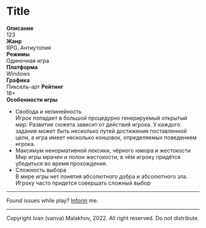 # Title
**Описание**<br>
123<br>
**Жанр**<br>
RPG, Антиутопия<br>
**Режимы**<br>
Одиночная игра<br>
**Платформа**<br>
Windows<br>
**Графика**<br>
Пиксель-арт
**Рейтинг**<br>
18+<br>
**Особенности игры**<br>
* Свобода и нелинейность<br>
Игрок попадает в большой процедурно генерируемый открытый мир. Развитие сюжета зависит от  действий игрока. У каждого задания может быть несколько путей достижения поставленной цели, а игра имеет несколько концовок, определяемых поведением игрока.
* Максимум ненормативной лексики, чёрного юмора и жестокости<br>
Мир игры мрачен и полон жестокости, в чём игроку придётся убедиться во время прохождения.
* Сложность выбора<br>
В мире игры нет понятия абсолютного добра и абсолютного зла. Игроку часто придется совершать сложный выбор
---
Found issues while play? [Inform](https://github.com/user-vanya/public-game/issues/new?assignees=&labels=&template=bug_report.md&title=) me.
___
Copyright Ivan (vanva) Malakhov, 2022. All right reserved. Do not distribute.
